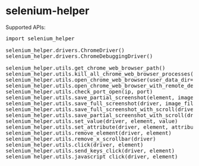 # selenium-helper

Supported APIs:
<pre>
import selenium_helper

selenium_helper.drivers.ChromeDriver()
selenium_helper.drivers.ChromeDebuggingDriver()

selenium_helper.utils.get_chrome_web_browser_path()
selenium_helper.utils.kill_all_chrome_web_browser_processes()
selenium_helper.utils.open_chrome_web_browser(user_data_dir=None, proxy_server=None)
selenium_helper.utils.open_chrome_web_browser_with_remote_debugging_mode(remote_debugging_port, remote_debugging_address, user_data_dir=None, proxy_server=None, headless=False)
selenium_helper.utils.check_port_open(ip, port)
selenium_helper.utils.save_partial_screenshot(element, image_file)
selenium_helper.utils.save_full_screenshot(driver, image_file)     
selenium_helper.utils.save_full_screenshot_with_scroll(driver, image_file)
selenium_helper.utils.save_partial_screenshot_with_scroll(driver, partial_element, image_file)
selenium_helper.utils.set_value(driver, element, value)
selenium_helper.utils.set_attribute(driver, element, attribute, value)
selenium_helper.utils.remove_element(driver, element)
selenium_helper.utils.remove_x_scrollbar(driver)
selenium_helper.utils.click(driver, element)
selenium_helper.utils.send_keys_click(driver, element)    
selenium_helper.utils.javascript_click(driver, element)
</pre>
